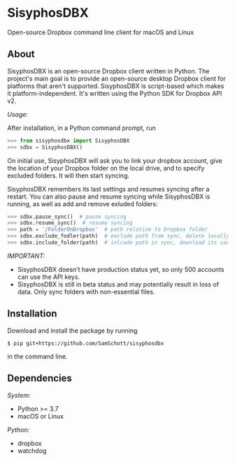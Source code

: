 # SisyphosDBX
Open-source Dropbox command line client for macOS and Linux

## About
SisyphosDBX is an open-source Dropbox client written in Python. The project's main goal is to provide an open-source desktop Dropbox client for platforms that aren't supported. SisyphosDBX is script-based which makes it platform-independent. It's written using the Python SDK for Dropbox API v2.

*Usage:*

After installation, in a Python command prompt, run
```Python
>>> from sisyphosdbx import SisyphosDBX
>>> sdbx = SisyphosDBX()
```
On initial use, SisyphosDBX will ask you to link your dropbox account, give the location of your Dropbox folder on the local drive, and to specify excluded folders. It will then start syncing.

SisyphosDBX remembers its last settings and resumes syncing after a restart. You can also pause and resume syncing while SisyphosDBX is running, as well as add and remove exluded folders:

```Python
>>> sdbx.pause_sync()  # pause syncing
>>> sdbx.resume_sync()  # resume syncing
>>> path = '/FolderOnDropbox'  # path relative to Dropbox folder
>>> sdbx.exclude_fodler(path)  # exclude path from sync, delete locally
>>> sdbx.include_folder(path)  # inlcude path in sync, download its contents
```


*IMPORTANT:*
- SisyphosDBX doesn't have production status yet, so only 500 accounts can use the API keys.
- SisyphosDBX is still in beta status and may potentially result in loss of data. Only sync folders with non-essential files.

## Installation
Download and install the package by running
```console
$ pip git+https://github.com/SamSchott/sisyphosdbx
```
in the command line.

## Dependencies
*System:*
- Python >= 3.7
- macOS or Linux

*Python:*
- dropbox
- watchdog
